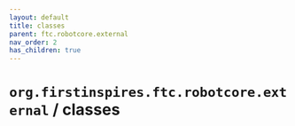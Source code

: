 ```yaml
---
layout: default
title: classes
parent: ftc.robotcore.external
nav_order: 2
has_children: true
---
```

# `org.firstinspires.ftc.robotcore.external` / classes
      